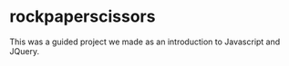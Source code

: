 rockpaperscissors
=================

This was a guided project we made as an introduction to Javascript and JQuery.
